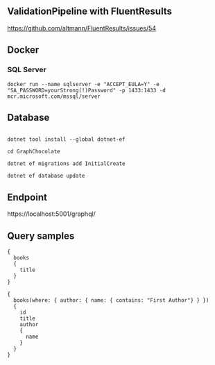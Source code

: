 ﻿## ValidationPipeline with FluentResults
https://github.com/altmann/FluentResults/issues/54

## Docker

### SQL Server

`
docker run --name sqlserver -e "ACCEPT_EULA=Y" -e "SA_PASSWORD=yourStrong(!)Password" -p 1433:1433 -d mcr.microsoft.com/mssql/server
`

## Database

```

dotnet tool install --global dotnet-ef

cd GraphChocolate

dotnet ef migrations add InitialCreate

dotnet ef database update

```

## Endpoint

https://localhost:5001/graphql/

## Query samples

```
{
  books
  {
    title
  }  
}
```

```
{
  books(where: { author: { name: { contains: "First Author"} } })
  {
    id
    title
    author
    {
      name
    }
  }  
}
```

